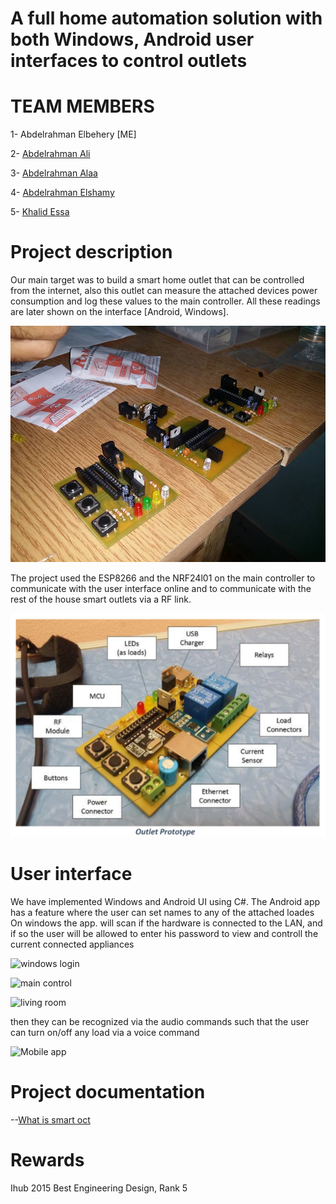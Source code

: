 # A full home automation solution with both Windows, Android user interfaces to control outlets

# TEAM MEMBERS
1- Abdelrahman Elbehery [ME]

2- [Abdelrahman Ali](https://www.linkedin.com/in/abd-el-rahman-ali-37592a9a/)

3- [Abdelrahman Alaa](https://www.linkedin.com/in/abdurhman-aldaly-5424a612b/)

4- [Abdelrahman Elshamy](https://www.linkedin.com/in/abdelrahman-elshamy-626938127/)

5- [Khalid Essa](https://www.linkedin.com/in/khalideissa/)

# Project description

Our main target was to build a smart home outlet that can be controlled from the internet, also this outlet can measure the attached devices
power consumption and log these values to the main controller. All these readings are later shown on the interface [Android, Windows].

![Real product](https://raw.githubusercontent.com/ELBe7ery/Home-Projects/master/SmartOct/Screenshots/11933403_1039499022735305_2092304568579028035_n.jpg)

The project used the ESP8266 and the NRF24l01 on the main controller to communicate with the user interface online and to communicate with the
rest of the house smart outlets via a RF link.

![Module](https://github.com/ELBe7ery/Home-Projects/blob/master/SmartOct/Screenshots/aaa.png)

# User interface

We have implemented Windows and Android UI using C#. The Android app has a feature where the user can set names to any of the attached loades
On windows the app. will scan if the hardware is connected to the LAN, and if so the user will be allowed to enter his password to view and controll the current connected appliances 

![windows login](https://raw.githubusercontent.com/ELBe7ery/University-Projects/master/SmartOct/Screenshots/2.png)

![main control](https://github.com/ELBe7ery/University-Projects/blob/master/SmartOct/Screenshots/3.png?raw=true)

![living room](https://github.com/ELBe7ery/University-Projects/blob/master/SmartOct/Screenshots/4.png?raw=true)

then they can be recognized via the audio commands such that the user can turn on/off any load via a voice command 

![Mobile app](https://scontent.fcai1-1.fna.fbcdn.net/v/t1.0-9/1897010_696676683767340_2147133191111804540_n.jpg?oh=334db8da715ca6d731c92a2fd14ec406&oe=5938C02C)

# Project documentation

--[What is smart oct](https://drive.google.com/file/d/0B3W-vePZKVhPQXNZWmdmQ2lFdkE/view)

# Rewards

Ihub 2015 Best Engineering Design, Rank 5
